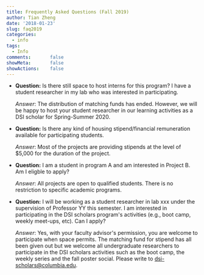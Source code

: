 ```yaml
---
title: Frequently Asked Questions (Fall 2019)
author: Tian Zheng
date: '2018-01-23'
slug: faq2019
categories:
  - info
tags:
  - Info
comments:       false
showMeta:       false
showActions:    false
---
```

+ **Question:** Is there still space to host interns for this program?  I have a student researcher in my lab who was interested in participating.

    *Answer*: The distribution of matching funds has ended. However, we will be happy to host your student researcher in our learning activities as a DSI scholar for Spring-Summer 2020.

+ **Question:** Is there any kind of housing stipend/financial remuneration available for participating students. 

    *Answer*: Most of the projects are providing stipends at the level of $5,000 for the duration of the project.
    
+ **Question:** I am a student in program A and am interested in Project B. Am I eligble to apply?

    *Answer*: All projects are open to qualified students. There is no restriction to specific academic programs.

+ **Question:** I will be working as a student researcher in lab xxx under the supervision of Professor YY this semester. I am interested in participating in the DSI scholars program's activities (e.g., boot camp, weekly meet-ups, etc). Can I apply?

    *Answer*: Yes, with your faculty advisor's permission, you are welcome to participate when space permits. The matching fund for stipend has all been given out but we welcome all undergraduate researchers to participate in the DSI scholars activities such as the boot camp, the weekly series and the fall poster social. Please write to <dsi-scholars@columbia.edu>.
